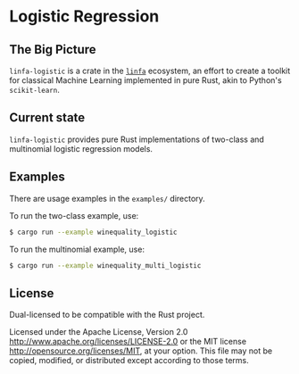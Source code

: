 # Logistic Regression

## The Big Picture

`linfa-logistic` is a crate in the [`linfa`](https://crates.io/crates/linfa) ecosystem, an effort to create a toolkit for classical Machine Learning implemented in pure Rust, akin to Python's `scikit-learn`.

## Current state
`linfa-logistic` provides pure Rust implementations of two-class and multinomial logistic regression models.

## Examples
There are usage examples in the `examples/` directory.

To run the two-class example, use:
```bash
$ cargo run --example winequality_logistic
```

To run the multinomial example, use:
```bash
$ cargo run --example winequality_multi_logistic
```

## License
Dual-licensed to be compatible with the Rust project.

Licensed under the Apache License, Version 2.0 <http://www.apache.org/licenses/LICENSE-2.0> or the MIT license <http://opensource.org/licenses/MIT>, at your option. This file may not be copied, modified, or distributed except according to those terms.
